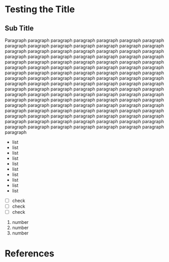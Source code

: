 # Testing the Title
## Sub Title
Paragraph paragraph paragraph paragraph paragraph paragraph paragraph paragraph paragraph paragraph paragraph paragraph paragraph paragraph paragraph paragraph paragraph paragraph paragraph paragraph paragraph paragraph paragraph paragraph paragraph paragraph paragraph paragraph paragraph paragraph paragraph paragraph paragraph paragraph paragraph paragraph paragraph paragraph paragraph paragraph paragraph paragraph paragraph paragraph paragraph paragraph paragraph paragraph paragraph paragraph paragraph paragraph paragraph paragraph paragraph paragraph paragraph paragraph paragraph paragraph paragraph paragraph paragraph paragraph paragraph paragraph paragraph paragraph paragraph paragraph paragraph paragraph paragraph paragraph paragraph paragraph paragraph paragraph paragraph paragraph paragraph paragraph paragraph paragraph paragraph paragraph paragraph paragraph paragraph paragraph paragraph paragraph paragraph paragraph paragraph paragraph paragraph paragraph paragraph paragraph paragraph paragraph paragraph paragraph paragraph paragraph paragraph paragraph paragraph paragraph paragraph paragraph paragraph paragraph paragraph paragraph paragraph paragraph paragraph paragraph

- list
- list
- list
- list
- list
- list
- list
- list
- list
- list


- [ ] check
- [ ] check
- [ ] check

1. number
2. number
3. number





# References